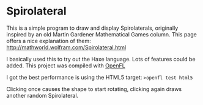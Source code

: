 # Spirolateral

This is a simple program to draw and display Spirolaterals, originally inspired by an old Martin Gardener Mathematical Games column. This page offers a nice explanation of them:
http://mathworld.wolfram.com/Spirolateral.html

I basically used this to try out the Haxe language. Lots of features could be added.
This project was compiled with [OpenFL](http://www.openfl.org/)

I got the best performance is using the HTML5 target:
`>openfl test html5`

Clicking once causes the shape to start rotating, clicking again draws another random Spirolateral.
